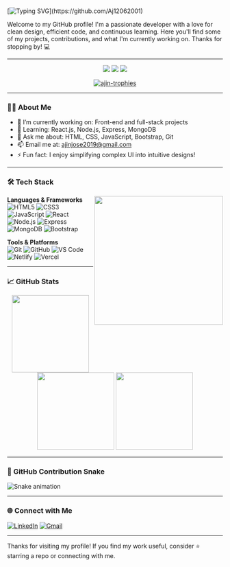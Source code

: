 # 
[![Typing SVG](https://readme-typing-svg.demolab.com?font=Fira+Code&size=24&duration=4000&pause=500&color=F74747&center=true&vCenter=true&width=500&lines=Hi+there!+👋+I'm+Ajin;I'm+a+Web+Developer!;Welcome+to+my+GitHub+Profile!)](https://github.com/Aj12062001)

Welcome to my GitHub profile! I'm a passionate developer with a love for clean design, efficient code, and continuous learning. Here you'll find some of my projects, contributions, and what I'm currently working on. Thanks for stopping by! 💻

---

<div align="center">
  <img src="https://komarev.com/ghpvc/?username=Aj12062001&color=101913&style=flat-square" />
  <img src="https://img.shields.io/github/stars/Aj12062001?label=Stars&color=101913&style=flat-square" />
  <img src="https://img.shields.io/github/followers/Aj12062001?label=Followers&color=101913&style=flat-square" />
</div>

<p align="center">
  <a href="https://github.com/Aj12062001">
    <img src="https://github-profile-trophy.vercel.app/?username=Aj12062001&theme=matrix&no-bg=true&margin-w=10&margin-h=15" alt="ajin-trophies" />
  </a>
</p>

---

### 👨‍💻 About Me

- 🔭 I’m currently working on: Front-end and full-stack projects
- 🌱 Learning: React.js, Node.js, Express, MongoDB
- 💬 Ask me about: HTML, CSS, JavaScript, Bootstrap, Git
- 📫 Email me at: [ajinjose2019@gmail.com](mailto:ajinjose2019@gmail.com)
- ⚡ Fun fact: I enjoy simplifying complex UI into intuitive designs!

---

### 🛠️ Tech Stack

<img src="https://media.giphy.com/media/26tn33aiTi1jkl6H6/giphy.gif" width="300px" align="right">

**Languages & Frameworks**  
![HTML5](https://img.shields.io/badge/HTML-E34F26?logo=html5&logoColor=white)
![CSS3](https://img.shields.io/badge/CSS3-1572B6?logo=css3&logoColor=white)
![JavaScript](https://img.shields.io/badge/JavaScript-F7DF1E?logo=javascript&logoColor=black)
![React](https://img.shields.io/badge/React-61DAFB?logo=react&logoColor=black)
![Node.js](https://img.shields.io/badge/Node.js-339933?logo=node.js&logoColor=white)
![Express](https://img.shields.io/badge/Express.js-000000?logo=express&logoColor=white)
![MongoDB](https://img.shields.io/badge/MongoDB-47A248?logo=mongodb&logoColor=white)
![Bootstrap](https://img.shields.io/badge/Bootstrap-7952B3?logo=bootstrap&logoColor=white)

**Tools & Platforms**  
![Git](https://img.shields.io/badge/Git-F05032?logo=git&logoColor=white)
![GitHub](https://img.shields.io/badge/GitHub-181717?logo=github&logoColor=white)
![VS Code](https://img.shields.io/badge/VS%20Code-007ACC?logo=visualstudiocode&logoColor=white)
![Netlify](https://img.shields.io/badge/Netlify-00C7B7?logo=netlify&logoColor=white)
![Vercel](https://img.shields.io/badge/Vercel-000000?logo=vercel&logoColor=white)

---

### 📈 GitHub Stats

<div align="center">
  <img src="https://github-readme-stats.vercel.app/api?username=Aj12062001&show_icons=true&theme=dracula&count_private=true" height="180" />
  <img src="https://github-readme-stats.vercel.app/api/top-langs/?username=Aj12062001&layout=compact&theme=dracula&langs_count=8" height="180" />
  <img src="https://github-readme-streak-stats.herokuapp.com?user=Aj12062001&theme=radical&hide_border=true" height="180" />
</div>

---

### 🐍 GitHub Contribution Snake
![Snake animation](https://raw.githubusercontent.com/Aj12062001/Aj12062001/output/github-contribution-grid-snake.svg)

---

### 🌐 Connect with Me

[![LinkedIn](https://img.shields.io/badge/LinkedIn-Ajin%20Jose-blue?style=for-the-badge&logo=linkedin&logoColor=white)](https://www.linkedin.com/in/ajin-jose-5977481a2)
[![Gmail](https://img.shields.io/badge/Gmail-ajinjose2019@gmail.com-D14836?style=for-the-badge&logo=gmail&logoColor=white)](mailto:ajinjose2019@gmail.com)

---

Thanks for visiting my profile! If you find my work useful, consider ⭐ starring a repo or connecting with me.
